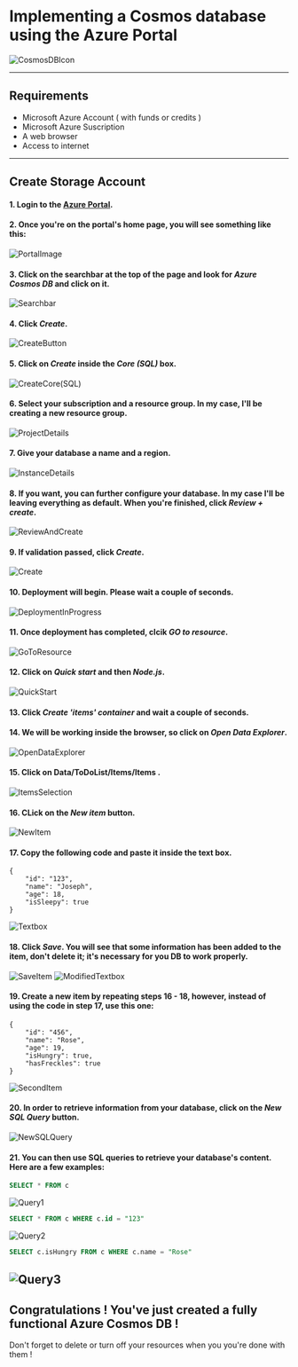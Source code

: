 # Implementing a Cosmos database using the Azure Portal
![CosmosDBIcon](img/cosmos-icon.png)


---------------------------------------------------------


## Requirements
- Microsoft Azure Account ( with funds or credits    )
- Microsoft Azure Suscription
- A web browser
- Access to internet

---------------------------------------------------------

## Create Storage Account
#### 1. Login to the [Azure Portal](https://portal.azure.com/).
#### 2. Once you're on the portal's home page, you will see something like this:
![PortalImage](img/portal-main.png)
#### 3. Click on the searchbar at the top of the page and look for *Azure Cosmos DB* and click on it.
![Searchbar](img/searchbar.png)
#### 4. Click *Create*.
![CreateButton](img/new-cosmos.png)
#### 5. Click on *Create* inside the *Core (SQL)* box.
![CreateCore(SQL)](img/create-core-sql.png)
#### 6. Select your subscription and a resource group. In my case, I'll be creating a new resource group.
![ProjectDetails](img/project-details.png)
#### 7. Give your database a name and a region.
![InstanceDetails](img/instance-details.png)
#### 8. If you want, you can further configure your database. In my case I'll be leaving everything as default. When you're finished, click *Review + create*.
![ReviewAndCreate](img/review-and-create.png)
#### 9. If validation passed, click *Create*.
![Create](img/create.png)
#### 10. Deployment will begin. Please wait a couple of seconds.
![DeploymentInProgress](img/deployment-in-progress.png)
#### 11. Once deployment has completed, clcik *GO to resource*.
![GoToResource](img/go-to-resource.png)
#### 12. Click on *Quick start* and then *Node.js*.
![QuickStart](img/quick-start.png)
#### 13. Click *Create 'items' container* and wait a couple of seconds.
#### 14. We will be working inside the browser, so click on *Open Data Explorer*.
![OpenDataExplorer](img/open-data-explorer.png)
#### 15. Click on Data/ToDoList/Items/Items .
![ItemsSelection](img/items-select.png)
#### 16. CLick on the *New item* button.
![NewItem](img/new-item.png)
#### 17. Copy the following code and paste it inside the text box.
```JS
{
    "id": "123",
    "name": "Joseph",
    "age": 18,
    "isSleepy": true
}
```
![Textbox](img/textbox.png)
#### 18. Click *Save*. You will see that some information has been added to the item, don't delete it; it's necessary for you DB to work properly.
![SaveItem](img/save-item.png)
![ModifiedTextbox](img/textbox-mod.png)
#### 19. Create a new item by repeating steps 16 - 18, however, instead of using the code in step 17, use this one:
```JS
{
    "id": "456",
    "name": "Rose",
    "age": 19,
    "isHungry": true,
    "hasFreckles": true
}
```
![SecondItem](img/item2-mod.png)
#### 20. In order to retrieve information from your database, click on the *New SQL Query* button.
![NewSQLQuery](img/new-sql-query-button.png)
#### 21. You can then use SQL queries to retrieve your database's content. Here are a few examples:
```SQL
SELECT * FROM c
```
![Query1](img/query1.png)
```SQL
SELECT * FROM c WHERE c.id = "123"
```
![Query2](img/query2.png)
```SQL
SELECT c.isHungry FROM c WHERE c.name = "Rose"
```
![Query3](img/query3.png)
---------------------------------------------------------

## Congratulations ! You've just created a fully functional Azure Cosmos DB !
Don't forget to delete or turn off your resources when you you're done with them !